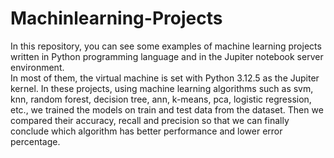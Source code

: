 # Machinlearning-Projects  
In this repository, you can see some examples of machine learning projects written in Python programming language and in the Jupiter notebook server environment.  
In most of them, the virtual machine is set with Python 3.12.5 as the Jupiter kernel. In these projects, using machine learning algorithms such as svm, knn, random forest, decision tree, ann, k-means, pca, logistic regression, etc., we trained the models on train and test data from the dataset. Then we compared their accuracy, recall and precision so that we can finally conclude which algorithm has better performance and lower error percentage.
